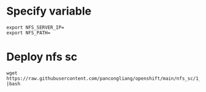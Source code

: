 # Specify variable
~~~
export NFS_SERVER_IP=
export NFS_PATH=
~~~
# Deploy nfs sc
~~~
wget https://raw.githubusercontent.com/pancongliang/openshift/main/nfs_sc/1_nfs_sc_deploy.sh |bash
~~~
